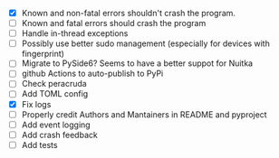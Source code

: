 - [x] Known and non-fatal errors shouldn't crash the program.
- [ ] Known and fatal errors should crash the program
- [ ] Handle in-thread exceptions
- [ ] Possibly use better sudo management (especially for devices with fingerprint)
- [ ] Migrate to PySide6? Seems to have a better suppot for Nuitka
- [ ] github Actions to auto-publish to PyPi
- [ ] Check peracruda
- [ ] Add TOML config
- [x] Fix logs
- [ ] Properly credit Authors and Mantainers in README and pyproject
- [ ] Add event logging
- [ ] Add crash feedback
- [ ] Add tests